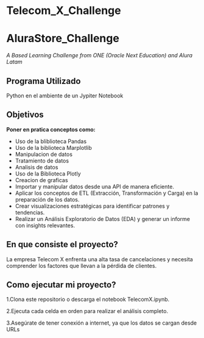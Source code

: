 # Telecom_X_Challenge

# AluraStore_Challenge
*A Based Learning Challenge from ONE (Oracle Next Education) and Alura Latam*

## Programa Utilizado
Python en el ambiente de un Jypiter Notebook

## Objetivos ##
**Poner en pratica conceptos como:**
* Uso de la bliblioteca Pandas
* Uso de la biblioteca Marplotlib
* Manipulacion de datos
* Tratamiento de datos
* Analisis de datos
* Uso de la Biblioteca Plotly
* Creacion de graficas
* Importar y manipular datos desde una API de manera eficiente.
* Aplicar los conceptos de ETL (Extracción, Transformación y Carga) en la preparación de los datos.
* Crear visualizaciones estratégicas para identificar patrones y tendencias.
* Realizar un Análisis Exploratorio de Datos (EDA) y generar un informe con insights relevantes.
  
## En que consiste el proyecto?
La empresa Telecom X enfrenta una alta tasa de cancelaciones y necesita comprender los factores que llevan a la pérdida de clientes.

## Como ejecutar mi proyecto?
1.Clona este repositorio o descarga el notebook TelecomX.ipynb.

2.Ejecuta cada celda en orden para realizar el análisis completo.

3.Asegúrate de tener conexión a internet, ya que los datos se cargan desde URLs

